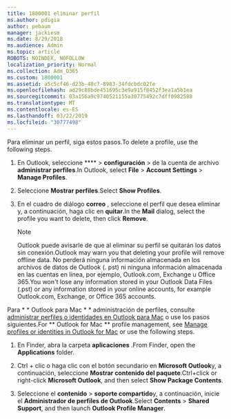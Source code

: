 ```yaml
---
title: 1800001 eliminar perfil
ms.author: pdigia
author: pebaum
manager: jackiesm
ms.date: 8/29/2018
ms.audience: Admin
ms.topic: article
ROBOTS: NOINDEX, NOFOLLOW
localization_priority: Normal
ms.collection: Adm_O365
ms.custom: 1800001
ms.assetid: a5c5cf46-d23b-40c7-8983-34fdcbdc02fe
ms.openlocfilehash: ad29c88bde451695c3e9a915f8452f3ea1a5b1ea
ms.sourcegitcommit: 03a156a9c9740521155a30775492c7dff0982588
ms.translationtype: MT
ms.contentlocale: es-ES
ms.lasthandoff: 03/22/2019
ms.locfileid: "30777498"
---
```

<span data-ttu-id="808ce-102">Para eliminar un perfil, siga estos pasos.</span><span class="sxs-lookup"><span data-stu-id="808ce-102">To delete a profile, use the following steps.</span></span>
  
1. <span data-ttu-id="808ce-103">En Outlook, seleccione \*\*\*\* \> **configuración** \> de la cuenta de archivo **administrar perfiles**.</span><span class="sxs-lookup"><span data-stu-id="808ce-103">In Outlook, select **File** \> **Account Settings** \> **Manage Profiles**.</span></span>
    
2. <span data-ttu-id="808ce-104">Seleccione **Mostrar perfiles**.</span><span class="sxs-lookup"><span data-stu-id="808ce-104">Select **Show Profiles**.</span></span>
    
3. <span data-ttu-id="808ce-105">En el cuadro de diálogo **correo** , seleccione el perfil que desea eliminar y, a continuación, haga clic en **quitar**.</span><span class="sxs-lookup"><span data-stu-id="808ce-105">In the **Mail** dialog, select the profile you want to delete, then click **Remove**.</span></span>
    
    > [!NOTE]
    > <span data-ttu-id="808ce-106">Outlook puede avisarle de que al eliminar su perfil se quitarán los datos sin conexión.</span><span class="sxs-lookup"><span data-stu-id="808ce-106">Outlook may warn you that deleting your profile will remove offline data.</span></span> <span data-ttu-id="808ce-107">No perderá ninguna información almacenada en los archivos de datos de Outlook (. pst) ni ninguna información almacenada en las cuentas en línea, por ejemplo, Outlook.com, Exchange u Office 365.</span><span class="sxs-lookup"><span data-stu-id="808ce-107">You won't lose any information stored in your Outlook Data Files (.pst) or any information stored in your online accounts, for example Outlook.com, Exchange, or Office 365 accounts.</span></span> 
  
<span data-ttu-id="808ce-108">Para \* \* Outlook para Mac \* \* administración de perfiles, consulte [administrar perfiles o identidades en Outlook para Mac](https://support.office.com/article/fed2a955-74df-4a24-bef6-78a426958c4c.aspx) o use los pasos siguientes.</span><span class="sxs-lookup"><span data-stu-id="808ce-108">For \*\* Outlook for Mac \*\* profile management, see [Manage profiles or identities in Outlook for Mac](https://support.office.com/article/fed2a955-74df-4a24-bef6-78a426958c4c.aspx) or use the following steps.</span></span> 
  
1. <span data-ttu-id="808ce-109">En Finder, abra la carpeta **aplicaciones** .</span><span class="sxs-lookup"><span data-stu-id="808ce-109">From Finder, open the **Applications** folder.</span></span> 
    
2. <span data-ttu-id="808ce-110">Ctrl + clic o haga clic con el botón secundario en **Microsoft Outlook**y, a continuación, seleccione **Mostrar contenido del paquete**.</span><span class="sxs-lookup"><span data-stu-id="808ce-110">Ctrl+click or right-click **Microsoft Outlook**, and then select **Show Package Contents**.</span></span>
    
3. <span data-ttu-id="808ce-111">Seleccione el **contenido** \> **soporte compartido**y, a continuación, inicie el **Administrador de perfiles de Outlook**.</span><span class="sxs-lookup"><span data-stu-id="808ce-111">Select **Contents** \> **Shared Support**, and then launch **Outlook Profile Manager**.</span></span>
    


